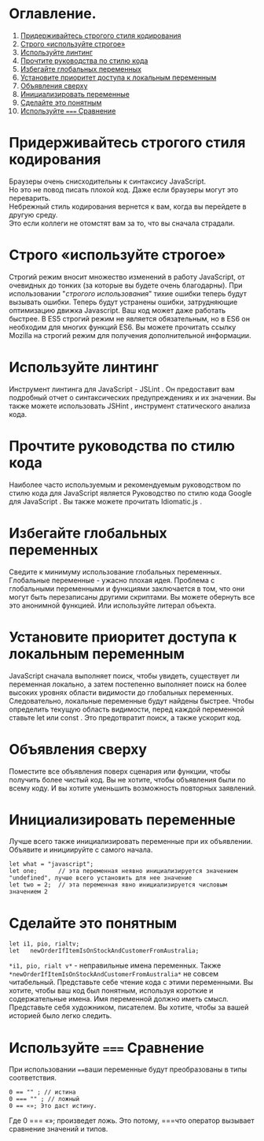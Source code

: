 # Оглавление.
1. [Придерживайтесь строгого стиля кодирования](#Придерживайтесь-строгого-стиля-кодирования)
2. [Строго «используйте строгое»](#Строго-«используйте-строгое»)
3. [Используйте линтинг](#Используйте-линтинг)
4. [Прочтите руководства по стилю кода](#Прочтите-руководства-по-стилю-кода)
5. [Избегайте глобальных переменных](#Избегайте-глобальных-переменных)
6. [Установите приоритет доступа к локальным переменным](#Установите-приоритет-доступа-к-локальным-переменным)
7. [Объявления сверху](#Объявления-сверху)
8. [Инициализировать переменные](#Инициализировать-переменные)
9. [Сделайте это понятным](#Сделайте-это-понятным)
10. [Используйте `===` Сравнение](#Используйте-`===`-Сравнение)









# Придерживайтесь строгого стиля кодирования
Браузеры очень снисходительны к синтаксису JavaScript.<br />
Но это не повод писать плохой код. Даже если браузеры могут это переварить.<br />
Небрежный стиль кодирования вернется к вам, когда вы перейдете в другую среду.<br />
Это если коллеги не отомстят вам за то, что вы сначала страдали.

# Строго «используйте строгое»
Строгий режим вносит множество изменений в работу JavaScript, от очевидных до тонких (за которые вы будете очень благодарны).
При использовании "_строгого использования_" тихие ошибки теперь будут вызывать ошибки. Теперь будут устранены ошибки, затрудняющие 
оптимизацию движка Javascript. Ваш код может даже работать быстрее.
В ES5 строгий режим не является обязательным, но в ES6 он необходим для многих функций ES6.
Вы можете прочитать ссылку Mozilla на строгий режим для получения дополнительной информации.
# Используйте линтинг
Инструмент линтинга для JavaScript - JSLint . Он предоставит вам подробный отчет 
о синтаксических предупреждениях и их значении. 
Вы также можете использовать JSHint , инструмент статического анализа кода.

# Прочтите руководства по стилю кода
Наиболее часто используемым и рекомендуемым руководством по стилю кода для JavaScript является Руководство по стилю кода Google для 
JavaScript . Вы также можете прочитать Idiomatic.js .
# Избегайте глобальных переменных
Сведите к минимуму использование глобальных переменных. Глобальные переменные - ужасно плохая идея.
Проблема с глобальными переменными и функциями заключается в том, что они могут быть перезаписаны другими скриптами.
Вы можете обернуть все это анонимной функцией. Или используйте литерал объекта.
# Установите приоритет доступа к локальным переменным
JavaScript сначала выполняет поиск, чтобы увидеть, существует ли переменная локально, а затем постепенно выполняет поиск на более 
высоких уровнях области видимости до глобальных переменных. Следовательно, локальные переменные будут найдены быстрее.
Чтобы определить текущую область видимости, перед каждой переменной ставьте let или const . Это предотвратит поиск, а также ускорит код.
# Объявления сверху
Поместите все объявления поверх сценария или функции, чтобы получить более чистый код. Вы не хотите, чтобы объявления были по всему коду. 
И вы хотите уменьшить возможность повторных заявлений.
# Инициализировать переменные
Лучше всего также инициализировать переменные при их объявлении. Объявите и инициируйте с самого начала.
```
let what = "javascript"; 
let one;      // эта переменная неявно инициализируется значением "undefined", лучше всего установить для нее значение
let two = 2;  // эта переменная явно инициализируется числовым значением 2

```
# Сделайте это понятным
```
let i1, pio, rialtv; 
let   newOrderIfItemIsOnStockAndCustomerFromAustralia;
```
`*i1, pio, rialt v*` - неправильные имена переменных. 
Также `*newOrderIfItemIsOnStockAndCustomerFromAustralia*` не совсем читабельный. 
Представьте себе чтение кода с этими переменными. Вы хотите, чтобы ваш код был понятным, используя короткие и содержательные имена. 
Имя переменной должно иметь смысл.
Представьте себя художником, писателем. Вы хотите, чтобы за вашей историей было легко следить.

# Используйте `===` Сравнение

При использовании `==`ваши переменные будут преобразованы в типы соответствия.
```
0 == "" ; // истина 
0 === "" ; // ложный
0 == «»; Это даст истину.
```
Где 0 === «»; произведет ложь.
Это потому, ===что оператор вызывает сравнение значений и типов.
